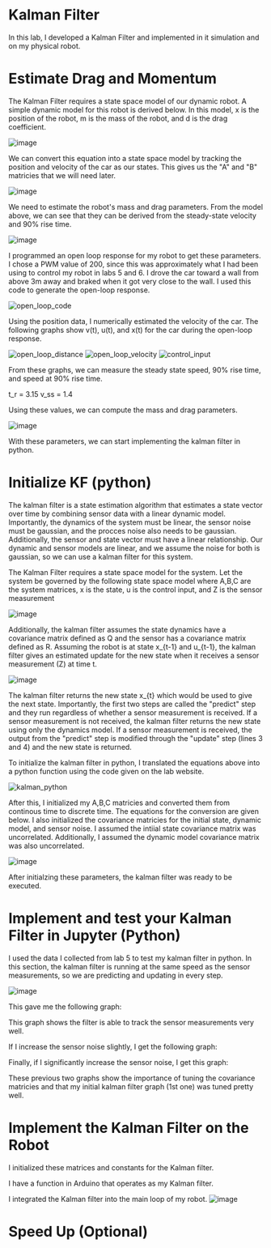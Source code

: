 # Kalman Filter

In this lab, I developed a Kalman Filter and implemented in it simulation and on my physical robot. 

# Estimate Drag and Momentum

The Kalman Filter requires a state space model of our dynamic robot. A simple dynamic model for this robot is derived below. In this model, x is the position of the robot, m is the mass of the robot, and d is the drag coefficient. 

![image](https://github.com/user-attachments/assets/b90ca1ed-d902-43ed-8a06-40e2468b346a)

We can convert this equation into a state space model by tracking the position and velocity of the car as our states. This gives us the "A" and "B" matricies that we will need later. 

![image](https://github.com/user-attachments/assets/7e863b23-d103-4d91-a159-d3f7042c0d88)

We need to estimate the robot's mass and drag parameters. From the model above, we can see that they can be derived from the steady-state velocity and 90% rise time.

![image](https://github.com/user-attachments/assets/db53cfaa-54df-4685-b9e8-a171ec8f7686)

I programmed an open loop response for my robot to get these parameters. I chose a PWM value of 200, since this was approximately what I had been using to control my robot in labs 5 and 6. I drove the car toward a wall from above 3m away and braked when it got very close to the wall. I used this code to generate the open-loop response.

![open_loop_code](https://github.com/user-attachments/assets/e61316d4-ba7c-4f06-9d00-7fbfa3783ebb)

Using the position data, I numerically estimated the velocity of the car. The following graphs show v(t), u(t), and x(t) for the car during the open-loop response. 

![open_loop_distance](https://github.com/user-attachments/assets/1b41559a-539f-4f09-8a2f-96104d0c37fa)
![open_loop_velocity](https://github.com/user-attachments/assets/83f1ca85-9742-4c14-9934-1639f9e787c7)
![control_input](https://github.com/user-attachments/assets/b83efde1-7372-4d65-a123-c735e342f060)

From these graphs, we can measure the steady state speed, 90% rise time, and speed at 90% rise time. 

t_r = 3.15 
v_ss = 1.4

Using these values, we can compute the mass and drag parameters.

![image](https://github.com/user-attachments/assets/63dcf839-96bf-4f01-a8ef-46db9f8ac909)

With these parameters, we can start implementing the kalman filter in python. 

# Initialize KF (python)

The kalman filter is a state estimation algorithm that estimates a state vector over time by combining sensor data with a linear dynamic model. Importantly, the dynamics of the system must be linear, the sensor noise must be gaussian, and the procces noise also needs to be gaussian. Additionally, the sensor and state vector must have a linear relationship. Our dynamic and sensor models are linear, and we assume the noise for both is gaussian, so we can use a kalman filter for this system. 

The Kalman Filter requires a state space model for the system. Let the system be governed by the following state space model where A,B,C are the system matrices, x is the state, u is the control input, and Z is the sensor measurement

![image](https://github.com/user-attachments/assets/2a67b871-d499-4096-8bfb-8e0e9a4fcdd0)

Additionally, the kalman filter assumes the state dynamics have a covariance matrix defined as Q and the sensor has a covariance matrix defined as R. Assuming the robot is at state x_{t-1} and u_{t-1}, the kalman filter gives an estimated update for the new state when it receives a sensor measurement (Z) at time t. 

![image](https://github.com/user-attachments/assets/b112c1d3-694b-4622-9826-2ebfe542d253)

The kalman filter returns the new state x_{t} which would be used to give the next state. Importantly, the first two steps are called the "predict" step and they run regardless of whether a sensor measurement is received. If a sensor measurement is not received, the kalman filter returns the new state using only the dynamics model. If a sensor measurement is received, the output from the "predict" step is modified through the "update" step (lines 3 and 4) and the new state is returned. 

To initialize the kalman filter in python, I translated the equations above into a python function using the code given on the lab website. 

![kalman_python](https://github.com/user-attachments/assets/e22ac554-73fb-47e1-a13d-7088852581e1)

After this, I initialized my A,B,C matricies and converted them from continous time to discrete time. The equations for the conversion are given below. I also initialized the covariance matricies for the initial state, dynamic model, and sensor noise. I assumed the intiial state covariance matrix was uncorrelated. Additionally, I assumed the dynamic model covariance matrix was also uncorrelated. 

![image](https://github.com/user-attachments/assets/93e51fe0-fc5a-491a-8f8c-397c0f43a3f1)

After initialzing these parameters, the kalman filter was ready to be executed. 

# Implement and test your Kalman Filter in Jupyter (Python)

I used the data I collected from lab 5 to test my kalman filter in python. In this section, the kalman filter is running at the same speed as the sensor measurements, so we are predicting and updating in every step. 

![image](https://github.com/user-attachments/assets/a0adf55d-50a1-4cd8-a41f-9fa28ca0c7f7)

This gave me the following graph:

This graph shows the filter is able to track the sensor measurements very well. 

If I increase the sensor noise slightly, I get the following graph:

Finally, if I significantly increase the sensor noise, I get this graph:

These previous two graphs show the importance of tuning the covariance matricies and that my initial kalman filter graph (1st one) was tuned pretty well. 

# Implement the Kalman Filter on the Robot

I initialized these matrices and constants for the Kalman filter.

I have a function in Arduino that operates as my Kalman filter. 


I integrated the Kalman filter into the main loop of my robot. 
![image](https://github.com/user-attachments/assets/7dac9b11-bd86-4d10-8853-8c3a8d436ed2)



# Speed Up (Optional)
